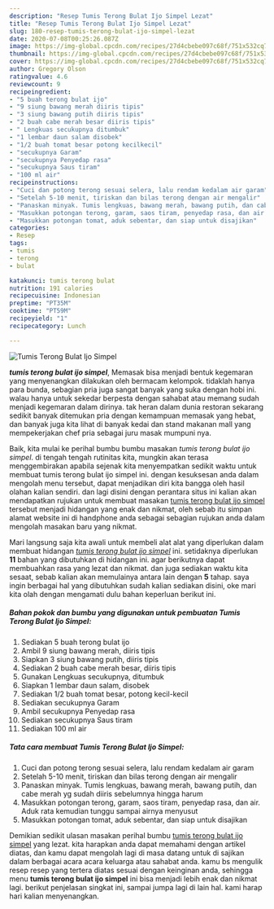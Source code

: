 ```yaml
---
description: "Resep Tumis Terong Bulat Ijo Simpel Lezat"
title: "Resep Tumis Terong Bulat Ijo Simpel Lezat"
slug: 180-resep-tumis-terong-bulat-ijo-simpel-lezat
date: 2020-07-08T00:25:26.087Z
image: https://img-global.cpcdn.com/recipes/27d4cbebe097c68f/751x532cq70/tumis-terong-bulat-ijo-simpel-foto-resep-utama.jpg
thumbnail: https://img-global.cpcdn.com/recipes/27d4cbebe097c68f/751x532cq70/tumis-terong-bulat-ijo-simpel-foto-resep-utama.jpg
cover: https://img-global.cpcdn.com/recipes/27d4cbebe097c68f/751x532cq70/tumis-terong-bulat-ijo-simpel-foto-resep-utama.jpg
author: Gregory Olson
ratingvalue: 4.6
reviewcount: 9
recipeingredient:
- "5 buah terong bulat ijo"
- "9 siung bawang merah diiris tipis"
- "3 siung bawang putih diiris tipis"
- "2 buah cabe merah besar diiris tipis"
- " Lengkuas secukupnya ditumbuk"
- "1 lembar daun salam disobek"
- "1/2 buah tomat besar potong kecilkecil"
- "secukupnya Garam"
- "secukupnya Penyedap rasa"
- "secukupnya Saus tiram"
- "100 ml air"
recipeinstructions:
- "Cuci dan potong terong sesuai selera, lalu rendam kedalam air garam"
- "Setelah 5-10 menit, tiriskan dan bilas terong dengan air mengalir"
- "Panaskan minyak. Tumis lengkuas, bawang merah, bawang putih, dan cabe merah yg sudah diiris sebelumnya hingga harum"
- "Masukkan potongan terong, garam, saos tiram, penyedap rasa, dan air. Aduk rata kemudian tunggu sampai airnya menyusut"
- "Masukkan potongan tomat, aduk sebentar, dan siap untuk disajikan"
categories:
- Resep
tags:
- tumis
- terong
- bulat

katakunci: tumis terong bulat 
nutrition: 191 calories
recipecuisine: Indonesian
preptime: "PT35M"
cooktime: "PT59M"
recipeyield: "1"
recipecategory: Lunch

---
```



![Tumis Terong Bulat Ijo Simpel](https://img-global.cpcdn.com/recipes/27d4cbebe097c68f/751x532cq70/tumis-terong-bulat-ijo-simpel-foto-resep-utama.jpg)

<b><i>tumis terong bulat ijo simpel</i></b>, Memasak bisa menjadi bentuk kegemaran yang menyenangkan dilakukan oleh bermacam kelompok. tidaklah hanya para bunda, sebagian pria juga sangat banyak yang suka dengan hobi ini. walau hanya untuk sekedar berpesta dengan sahabat atau memang sudah menjadi kegemaran dalam dirinya. tak heran dalam dunia restoran sekarang sedikit banyak ditemukan pria dengan kemampuan memasak yang hebat, dan banyak juga kita lihat di banyak kedai dan stand makanan mall yang mempekerjakan chef pria sebagai juru masak mumpuni nya.

Baik, kita mulai ke perihal bumbu bumbu masakan <i>tumis terong bulat ijo simpel</i>. di tengah tengah rutinitas kita, mungkin akan terasa menggembirakan apabila sejenak kita menyempatkan sedikit waktu untuk membuat tumis terong bulat ijo simpel ini. dengan kesuksesan anda dalam mengolah menu tersebut, dapat menjadikan diri kita bangga oleh hasil olahan kalian sendiri. dan lagi disini dengan perantara situs ini kalian akan mendapatkan rujukan untuk membuat masakan <u>tumis terong bulat ijo simpel</u> tersebut menjadi hidangan yang enak dan nikmat, oleh sebab itu simpan alamat website ini di handphone anda sebagai sebagian rujukan anda dalam mengolah masakan baru yang nikmat.




Mari langsung saja kita awali untuk membeli alat alat yang diperlukan dalam membuat hidangan <u><i>tumis terong bulat ijo simpel</i></u> ini. setidaknya diperlukan <b>11</b> bahan yang dibutuhkan di hidangan ini. agar berikutnya dapat membuahkan rasa yang lezat dan nikmat. dan juga sediakan waktu kita sesaat, sebab kalian akan memulainya antara lain dengan <b>5</b> tahap. saya ingin berbagai hal yang dibutuhkan sudah kalian sediakan disini, oke mari kita olah dengan mengamati dulu bahan keperluan berikut ini.

<!--inarticleads1-->

##### Bahan pokok dan bumbu yang digunakan untuk pembuatan Tumis Terong Bulat Ijo Simpel:

1. Sediakan 5 buah terong bulat ijo
1. Ambil 9 siung bawang merah, diiris tipis
1. Siapkan 3 siung bawang putih, diiris tipis
1. Sediakan 2 buah cabe merah besar, diiris tipis
1. Gunakan  Lengkuas secukupnya, ditumbuk
1. Siapkan 1 lembar daun salam, disobek
1. Sediakan 1/2 buah tomat besar, potong kecil-kecil
1. Sediakan secukupnya Garam
1. Ambil secukupnya Penyedap rasa
1. Sediakan secukupnya Saus tiram
1. Sediakan 100 ml air




<!--inarticleads2-->

##### Tata cara membuat Tumis Terong Bulat Ijo Simpel:

1. Cuci dan potong terong sesuai selera, lalu rendam kedalam air garam
1. Setelah 5-10 menit, tiriskan dan bilas terong dengan air mengalir
1. Panaskan minyak. Tumis lengkuas, bawang merah, bawang putih, dan cabe merah yg sudah diiris sebelumnya hingga harum
1. Masukkan potongan terong, garam, saos tiram, penyedap rasa, dan air. Aduk rata kemudian tunggu sampai airnya menyusut
1. Masukkan potongan tomat, aduk sebentar, dan siap untuk disajikan




Demikian sedikit ulasan masakan perihal bumbu <u>tumis terong bulat ijo simpel</u> yang lezat. kita harapkan anda dapat memahami dengan artikel diatas, dan kamu dapat mengolah lagi di masa datang untuk di sajikan dalam berbagai acara acara keluarga atau sahabat anda. kamu bs mengulik resep resep yang tertera diatas sesuai dengan keinginan anda, sehingga menu <b>tumis terong bulat ijo simpel</b> ini bisa menjadi lebih enak dan nikmat lagi. berikut penjelasan singkat ini, sampai jumpa lagi di lain hal. kami harap hari kalian menyenangkan.
